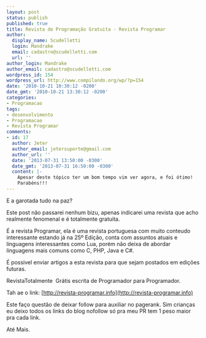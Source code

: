 ```yaml
---
layout: post
status: publish
published: true
title: Revista de Programação Gratuita - Revista Programar
author:
  display_name: Scudelletti
  login: Mandrake
  email: cadastro@scudelletti.com
  url: ''
author_login: Mandrake
author_email: cadastro@scudelletti.com
wordpress_id: 154
wordpress_url: http://www.compilando.org/wp/?p=154
date: '2010-10-21 10:30:12 -0200'
date_gmt: '2010-10-21 13:30:12 -0200'
categories:
- Programacao
tags:
- desenvolvimento
- Programacao
- Revista Programar
comments:
- id: 17
  author: Jeter
  author_email: jetersuporte@gmail.com
  author_url: ''
  date: '2013-07-31 13:50:00 -0300'
  date_gmt: '2013-07-31 16:50:00 -0300'
  content: |-
    Apesar deste tópico ter um bom tempo vim ver agora, e foi ótimo!
    Parabéns!!!
---
```

E a garotada tudo na paz?

Este post não passarei nenhum bizu, apenas indicarei uma revista que acho realmente fenomenal e é totalmente gratuita.

É a revista Programar, ela é uma revista portuguesa com muito conteudo interessante estando já na 25º Edição, conta com assuntos atuais e linguagens interessantes como Lua, porém não deixa de abordar linguagens mais comuns como C, PHP, Java e C#.

É possivel enviar artigos a esta revista para que sejam postados em edições futuras.

RevistaTotalmente  Grátis escrita de Programador para Programador.

Tah ae o link: [http://revista-programar.info](http://revista-programar.info)

Este faço questão de deixar follow para auxiliar no pagerank. Sim crianças eu deixo todos os links do blog nofollow só pra meu PR tem 1 peso maior pra cada link.

Até Mais.